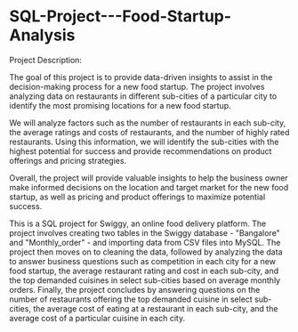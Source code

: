 # SQL-Project---Food-Startup-Analysis
Project Description:

The goal of this project is to provide data-driven insights to assist in the decision-making process for a new food startup. The project involves analyzing data on restaurants in different sub-cities of a particular city to identify the most promising locations for a new food startup.

We will analyze factors such as the number of restaurants in each sub-city, the average ratings and costs of restaurants, and the number of highly rated restaurants. Using this information, we will identify the sub-cities with the highest potential for success and provide recommendations on product offerings and pricing strategies.

Overall, the project will provide valuable insights to help the business owner make informed decisions on the location and target market for the new food startup, as well as pricing and product offerings to maximize potential success.   

This is a SQL project for Swiggy, an online food delivery platform. The project involves creating two tables in the Swiggy database - "Bangalore" and "Monthly_order" - and importing data from CSV files into MySQL. The project then moves on to cleaning the data, followed by analyzing the data to answer business questions such as competition in each city for a new food startup, the average restaurant rating and cost in each sub-city, and the top demanded cuisines in select sub-cities based on average monthly orders. Finally, the project concludes by answering questions on the number of restaurants offering the top demanded cuisine in select sub-cities, the average cost of eating at a restaurant in each sub-city, and the average cost of a particular cuisine in each city.
